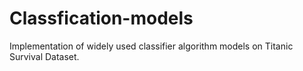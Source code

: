 # Classfication-models
Implementation of widely used classifier algorithm models on Titanic Survival Dataset.
